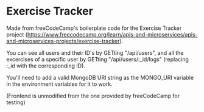 # Exercise Tracker

Made from freeCodeCamp's boilerplate code for the Exercise Tracker project (https://www.freecodecamp.org/learn/apis-and-microservices/apis-and-microservices-projects/exercise-tracker).

You can see all users and their ID's by GETting "/api/users", and all the excercises of a specific user by GETting "/api/users/:_id/logs" (replacing :_id with the corresponding ID).

You'll need to add a valid MongoDB URI string as the MONGO_URI variable in the environment variables for it to work.

(Frontend is unmodified from the one provided by freeCodeCamp for testing)
